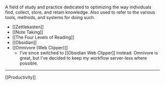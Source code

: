 A field of study and practice dedicated to optimizing the way individuals find, collect, store, and retain knowledge. Also used to refer to the various tools, methods, and systems for doing such. 
- [[Zettlekasten]]
- [[Note Taking]]
- [[The Four Levels of Reading]]
- [[Obsidian]]
- [[Omnivore (Web Clipper)]]
	- I've since switched to [[Obsidian Web Clipper]] instead. Omnivore is great, but I've decided to keep my workflow server-less where possible.

---
[[Productivity]]